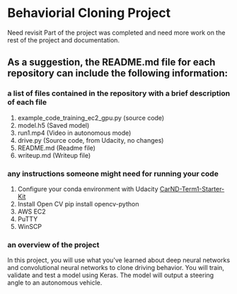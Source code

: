 # Behaviorial Cloning Project

Need revisit
Part of the project was completed and need more work on the rest of the project and documentation.

## As a suggestion, the README.md file for each repository can include the following information:
### a list of files contained in the repository with a brief description of each file
1. example_code_training_ec2_gpu.py (source code)
2. model.h5 (Saved model)
3. run1.mp4 (Video in autonomous mode)
4. drive.py (Source code, from Udacity, no changes)
5. README.md (Readme file)
6. writeup.md (Writeup file)
 
### any instructions someone might need for running your code
1. Configure your conda environment with Udacity [CarND-Term1-Starter-Kit](https://github.com/udacity/CarND-Term1-Starter-Kit)
2. Install Open CV
pip install opencv-python
2. AWS EC2
3. PuTTY
4. WinSCP

### an overview of the project
In this project, you will use what you've learned about deep neural networks and convolutional neural networks to clone driving behavior. You will train, validate and test a model using Keras. The model will output a steering angle to an autonomous vehicle.
